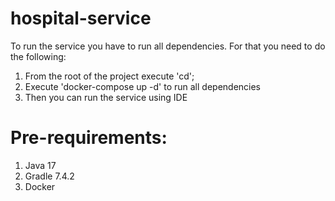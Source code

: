 # hospital-service

To run the service you have to run all dependencies. 
For that you need to do the following:
1. From the root of the project execute 'cd';
2. Execute 'docker-compose up -d' to run all dependencies
3. Then you can run the service using IDE

# Pre-requirements:
1. Java 17
2. Gradle 7.4.2
3. Docker